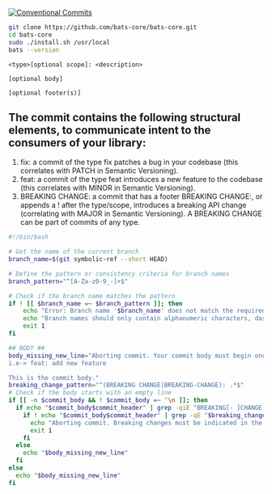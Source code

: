 [![Conventional Commits](https://img.shields.io/badge/Conventional%20Commits-1.0.0-%23FE5196?logo=conventionalcommits&logoColor=white)](https://conventionalcommits.org)

```bash
git clone https://github.com/bats-core/bats-core.git
cd bats-core
sudo ./install.sh /usr/local
bats --version
```

```
<type>[optional scope]: <description>

[optional body]

[optional footer(s)]
```

## The commit contains the following structural elements, to communicate intent to the consumers of your library:

1. fix: a commit of the type fix patches a bug in your codebase (this correlates with PATCH in Semantic Versioning).
2. feat: a commit of the type feat introduces a new feature to the codebase (this correlates with MINOR in Semantic Versioning).
3. BREAKING CHANGE: a commit that has a footer BREAKING CHANGE:, or appends a ! after the type/scope, introduces a breaking API change (correlating with MAJOR in Semantic Versioning). A BREAKING CHANGE can be part of commits of any type.


```bash
#!/bin/bash

# Get the name of the current branch
branch_name=$(git symbolic-ref --short HEAD)

# Define the pattern or consistency criteria for branch names
branch_pattern="^[A-Za-z0-9_-]+$"

# Check if the branch name matches the pattern
if ! [[ $branch_name =~ $branch_pattern ]]; then
    echo "Error: Branch name '$branch_name' does not match the required pattern."
    echo "Branch names should only contain alphanumeric characters, dashes, and underscores."
    exit 1
fi
```

```bash
## BODY ##
body_missing_new_line="Aborting commit. Your commit body must begin one blank line after the description.
i.e-> feat: add new feature

This is the commit body."
breaking_change_pattern="^(BREAKING CHANGE|BREAKING-CHANGE): .*$"
# Check if the body starts with an empty line
if [[ -n $commit_body && ! $commit_body =~ ^\n ]]; then
  if echo "$commit_body$commit_header" | grep -qiE "BREAKING[- ]CHANGE.*|(^|\n)(.*)!.*:.*"; then
    if ! echo "$commit_body$commit_header" | grep -qE "$breaking_change_pattern|(^|\n)(.*)!.*:.*"; then
      echo "Aborting commit. Breaking changes must be indicated in the commit footer or header as 'BREAKING CHANGE: description' or 'BREAKING-CHANGE: description'." >&2
      exit 1
    fi
  else
    echo "$body_missing_new_line"
  fi
else
  echo "$body_missing_new_line"
fi
```